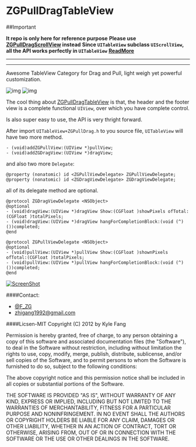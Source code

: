 ZGPullDragTableView
===================


##Important

**It repo is only here for reference purpose**
**Please use [ZGPullDragScrollView](https://github.com/zhigang1992/ZGPullDragScrollView) instead**
**Since `UITableView` subclass `UIScrollView`, all the API works perfectly in `UITableView`**
**[ReadMore](https://github.com/zhigang1992/ZGPullDragTableView/issues/1)**

--------------------


--------------------
Awesome TableView Category for Drag and Pull, light weigh yet powerful customization.

![img](https://raw.github.com/zhigang1992/ZGPullDragTableView/master/ScreenShots/Screen%20Shot%202013-02-26%20at%203.23.23%20PM.png)
![img](https://raw.github.com/zhigang1992/ZGPullDragTableView/master/ScreenShots/Screen%20Shot%202013-02-26%20at%203.23.44%20PM.png)


The cool thing about [ZGPullDragTableView][] is that, the header and the footer view is a complete functional `UIView`,
over which you have complete control.

Is also super easy to use, the API is very thright forward.    


After import `UITableView+ZGPullDrag.h` to you source file, `UITableView` will have two more method.

```
- (void)addZGPullView:(UIView *)pullView;
- (void)addZGDragView:(UIView *)dragView;
```

and also two more `Delegate`:

```
@property (nonatomic) id <ZGPullViewDelegate> ZGPullViewDelegate;
@property (nonatomic) id <ZGDragViewDelegate> ZGDragViewDelegate;
```

all of its delegate method are optional.

```
@protocol ZGDragViewDelegate <NSObject>
@optional
- (void)dragView:(UIView *)dragView Show:(CGFloat )showPixels ofTotal:(CGFloat )totalPixels;
- (void)dragView:(UIView *)dragView hangForCompletionBlock:(void (^)())completed;
@end

@protocol ZGPullViewDelegate <NSObject>
@optional
- (void)pullView:(UIView *)pullView Show:(CGFloat )shownPixels ofTotal:(CGFloat )totalPixels;
- (void)pullView:(UIView *)pullView hangForCompletionBlock:(void (^)())completed;
@end
```

[![ScreenShot](https://raw.github.com/zhigang1992/ZGPullDragTableView/master/ScreenShots/Screen%20Shot%202013-02-26%20at%203.30.47%20PM.png)](http://youtu.be/1LU7k563Cmo)


[ZGPullDragTableView]: https://github.com/zhigang1992/ZGPullDragTableView


####Contact:
  * [@F_ZG](http://twitter.com/F_ZG)
  * zhigang1992@gmail.com


####Licsen-MIT
Copyright (C) 2012 by Kyle Fang

Permission is hereby granted, free of charge, to any person obtaining a copy
of this software and associated documentation files (the "Software"), to deal
in the Software without restriction, including without limitation the rights
to use, copy, modify, merge, publish, distribute, sublicense, and/or sell
copies of the Software, and to permit persons to whom the Software is
furnished to do so, subject to the following conditions:

The above copyright notice and this permission notice shall be included in
all copies or substantial portions of the Software.

THE SOFTWARE IS PROVIDED "AS IS", WITHOUT WARRANTY OF ANY KIND, EXPRESS OR
IMPLIED, INCLUDING BUT NOT LIMITED TO THE WARRANTIES OF MERCHANTABILITY,
FITNESS FOR A PARTICULAR PURPOSE AND NONINFRINGEMENT. IN NO EVENT SHALL THE
AUTHORS OR COPYRIGHT HOLDERS BE LIABLE FOR ANY CLAIM, DAMAGES OR OTHER
LIABILITY, WHETHER IN AN ACTION OF CONTRACT, TORT OR OTHERWISE, ARISING FROM,
OUT OF OR IN CONNECTION WITH THE SOFTWARE OR THE USE OR OTHER DEALINGS IN
THE SOFTWARE.
